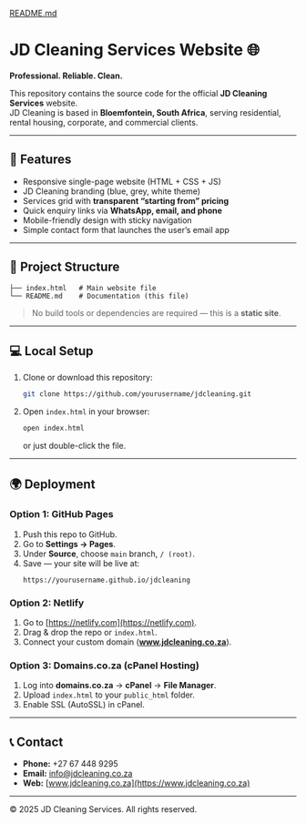 [README.md](https://github.com/user-attachments/files/21958529/README.md)
# JD Cleaning Services Website 🌐

**Professional. Reliable. Clean.**

This repository contains the source code for the official **JD Cleaning Services** website.  
JD Cleaning is based in **Bloemfontein, South Africa**, serving residential, rental housing, corporate, and commercial clients.

---

## 🚀 Features
- Responsive single-page website (HTML + CSS + JS)
- JD Cleaning branding (blue, grey, white theme)
- Services grid with **transparent “starting from” pricing**
- Quick enquiry links via **WhatsApp, email, and phone**
- Mobile-friendly design with sticky navigation
- Simple contact form that launches the user’s email app

---

## 📂 Project Structure
```
├── index.html   # Main website file
└── README.md    # Documentation (this file)
```

> No build tools or dependencies are required — this is a **static site**.

---

## 💻 Local Setup
1. Clone or download this repository:
   ```bash
   git clone https://github.com/yourusername/jdcleaning.git
   ```
2. Open `index.html` in your browser:
   ```bash
   open index.html
   ```
   or just double-click the file.

---

## 🌍 Deployment

### Option 1: GitHub Pages
1. Push this repo to GitHub.
2. Go to **Settings → Pages**.
3. Under **Source**, choose `main` branch, `/ (root)`.
4. Save — your site will be live at:
   ```
   https://yourusername.github.io/jdcleaning
   ```

### Option 2: Netlify
1. Go to [https://netlify.com](https://netlify.com).
2. Drag & drop the repo or `index.html`.
3. Connect your custom domain (**www.jdcleaning.co.za**).

### Option 3: Domains.co.za (cPanel Hosting)
1. Log into **domains.co.za** → **cPanel** → **File Manager**.
2. Upload `index.html` to your `public_html` folder.
3. Enable SSL (AutoSSL) in cPanel.

---

## 📞 Contact
- **Phone:** +27 67 448 9295  
- **Email:** info@jdcleaning.co.za  
- **Web:** [www.jdcleaning.co.za](https://www.jdcleaning.co.za)

---

© 2025 JD Cleaning Services. All rights reserved.
